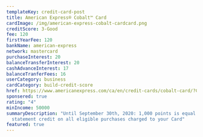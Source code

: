 ```yaml
---
templateKey: credit-card-post
title: American Express® Cobalt™ Card
cardImage: /img/american-express-cobalt-cardcard.png
creditScore: 3-Good
fee: 120
firstYearFee: 120
bankName: american-express
network: mastercard
purchaseInterest: 20
balanceTransferInterest: 20
cashAdvanceInterest: 17
balanceTranferFees: 16
userCategory: business
cardCategory: build-credit-score
href: https://www.americanexpress.com/ca/en/credit-cards/cobalt-card/?CPID=100363865&PID=15-13876250-8737457-&cjevent=692b9d61f8c411ea82d5004d0a180513
sponsered: true
rating: "4"
minIncome: 50000
summaryDescription: "Until September 30th, 2020: 1,000 points is equal to a $10
  statement credit on all eligible purchases charged to your Card"
featured: true
---
```


